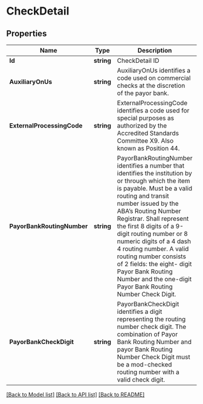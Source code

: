 # CheckDetail

## Properties
Name | Type | Description | Notes
------------ | ------------- | ------------- | -------------
**Id** | **string** | CheckDetail ID | [optional] 
**AuxiliaryOnUs** | **string** | AuxiliaryOnUs identifies a code used on commercial checks at the discretion of the payor bank. | [optional] 
**ExternalProcessingCode** | **string** | ExternalProcessingCode identifies a code used for special purposes as authorized by the Accredited Standards Committee X9. Also known as Position 44. | [optional] 
**PayorBankRoutingNumber** | **string** | PayorBankRoutingNumber identifies a number that identifies the institution by or through which the item is payable. Must be a valid routing and transit number issued by the ABA’s Routing Number Registrar. Shall represent the first 8 digits of a 9-digit routing number or 8 numeric digits of a 4 dash 4 routing number. A valid routing number consists of 2 fields: the eight- digit Payor Bank Routing Number  and the one-digit Payor Bank Routing Number Check Digit.  | [optional] 
**PayorBankCheckDigit** | **string** | PayorBankCheckDigit identifies a digit representing the routing number check digit.  The combination of Payor Bank Routing Number and payor Bank Routing Number Check Digit must be a mod-checked routing number with a valid check digit.  | [optional] 

[[Back to Model list]](../README.md#documentation-for-models) [[Back to API list]](../README.md#documentation-for-api-endpoints) [[Back to README]](../README.md)


